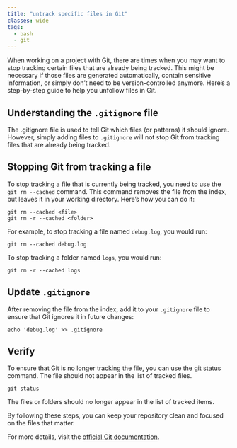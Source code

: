 ```yaml
---
title: "untrack specific files in Git"
classes: wide
tags:
  - bash
  - git
---
```


When working on a project with Git, there are times when you may want to stop tracking certain files that are already being tracked. This might be necessary if those files are generated automatically, contain sensitive information, or simply don’t need to be version-controlled anymore. Here’s a step-by-step guide to help you unfollow files in Git.

## Understanding the `.gitignore` file

The .gitignore file is used to tell Git which files (or patterns) it should ignore. However, simply adding files to `.gitignore` will not stop Git from tracking files that are already being tracked.


## Stopping Git from tracking a file

To stop tracking a file that is currently being tracked, you need to use the `git rm --cached` command. This command removes the file from the index, but leaves it in your working directory. Here’s how you can do it:

```
git rm --cached <file>
git rm -r --cached <folder>
```

For example, to stop tracking a file named `debug.log`, you would run:

```
git rm --cached debug.log
```

To stop tracking a folder named `logs`, you would run:

```
git rm -r --cached logs
```

## Update `.gitignore`

After removing the file from the index, add it to your `.gitignore` file to ensure that Git ignores it in future changes:

```
echo 'debug.log' >> .gitignore
```

## Verify

To ensure that Git is no longer tracking the file, you can use the git status command. The file should not appear in the list of tracked files.

```
git status
```

The files or folders should no longer appear in the list of tracked items.

By following these steps, you can keep your repository clean and focused on the files that matter.

For more details, visit the [official Git documentation](https://git-scm.com/docs/git-rm).